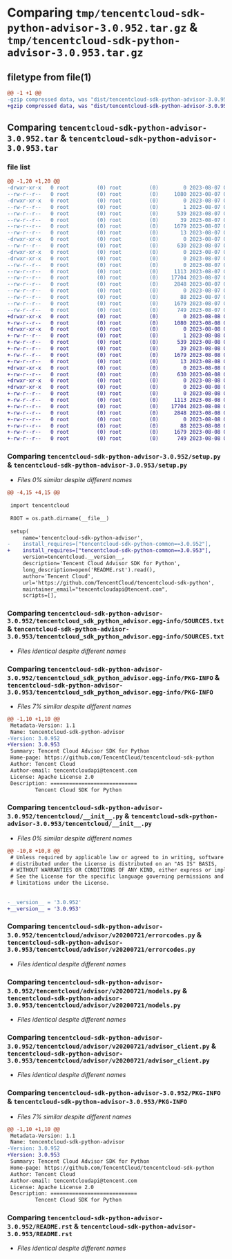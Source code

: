 # Comparing `tmp/tencentcloud-sdk-python-advisor-3.0.952.tar.gz` & `tmp/tencentcloud-sdk-python-advisor-3.0.953.tar.gz`

## filetype from file(1)

```diff
@@ -1 +1 @@
-gzip compressed data, was "dist/tencentcloud-sdk-python-advisor-3.0.952.tar", last modified: Mon Aug  7 08:43:56 2023, max compression
+gzip compressed data, was "dist/tencentcloud-sdk-python-advisor-3.0.953.tar", last modified: Tue Aug  8 00:16:47 2023, max compression
```

## Comparing `tencentcloud-sdk-python-advisor-3.0.952.tar` & `tencentcloud-sdk-python-advisor-3.0.953.tar`

### file list

```diff
@@ -1,20 +1,20 @@
-drwxr-xr-x   0 root         (0) root         (0)        0 2023-08-07 08:43:56.000000 tencentcloud-sdk-python-advisor-3.0.952/
--rw-r--r--   0 root         (0) root         (0)     1080 2023-08-07 08:43:56.000000 tencentcloud-sdk-python-advisor-3.0.952/setup.py
-drwxr-xr-x   0 root         (0) root         (0)        0 2023-08-07 08:43:56.000000 tencentcloud-sdk-python-advisor-3.0.952/tencentcloud_sdk_python_advisor.egg-info/
--rw-r--r--   0 root         (0) root         (0)        1 2023-08-07 08:43:56.000000 tencentcloud-sdk-python-advisor-3.0.952/tencentcloud_sdk_python_advisor.egg-info/dependency_links.txt
--rw-r--r--   0 root         (0) root         (0)      539 2023-08-07 08:43:56.000000 tencentcloud-sdk-python-advisor-3.0.952/tencentcloud_sdk_python_advisor.egg-info/SOURCES.txt
--rw-r--r--   0 root         (0) root         (0)       39 2023-08-07 08:43:56.000000 tencentcloud-sdk-python-advisor-3.0.952/tencentcloud_sdk_python_advisor.egg-info/requires.txt
--rw-r--r--   0 root         (0) root         (0)     1679 2023-08-07 08:43:56.000000 tencentcloud-sdk-python-advisor-3.0.952/tencentcloud_sdk_python_advisor.egg-info/PKG-INFO
--rw-r--r--   0 root         (0) root         (0)       13 2023-08-07 08:43:56.000000 tencentcloud-sdk-python-advisor-3.0.952/tencentcloud_sdk_python_advisor.egg-info/top_level.txt
-drwxr-xr-x   0 root         (0) root         (0)        0 2023-08-07 08:43:56.000000 tencentcloud-sdk-python-advisor-3.0.952/tencentcloud/
--rw-r--r--   0 root         (0) root         (0)      630 2023-08-07 08:43:56.000000 tencentcloud-sdk-python-advisor-3.0.952/tencentcloud/__init__.py
-drwxr-xr-x   0 root         (0) root         (0)        0 2023-08-07 08:43:56.000000 tencentcloud-sdk-python-advisor-3.0.952/tencentcloud/advisor/
-drwxr-xr-x   0 root         (0) root         (0)        0 2023-08-07 08:43:56.000000 tencentcloud-sdk-python-advisor-3.0.952/tencentcloud/advisor/v20200721/
--rw-r--r--   0 root         (0) root         (0)        0 2023-08-07 08:43:56.000000 tencentcloud-sdk-python-advisor-3.0.952/tencentcloud/advisor/v20200721/__init__.py
--rw-r--r--   0 root         (0) root         (0)     1113 2023-08-07 08:43:56.000000 tencentcloud-sdk-python-advisor-3.0.952/tencentcloud/advisor/v20200721/errorcodes.py
--rw-r--r--   0 root         (0) root         (0)    17704 2023-08-07 08:43:56.000000 tencentcloud-sdk-python-advisor-3.0.952/tencentcloud/advisor/v20200721/models.py
--rw-r--r--   0 root         (0) root         (0)     2848 2023-08-07 08:43:56.000000 tencentcloud-sdk-python-advisor-3.0.952/tencentcloud/advisor/v20200721/advisor_client.py
--rw-r--r--   0 root         (0) root         (0)        0 2023-08-07 08:43:56.000000 tencentcloud-sdk-python-advisor-3.0.952/tencentcloud/advisor/__init__.py
--rw-r--r--   0 root         (0) root         (0)       88 2023-08-07 08:43:56.000000 tencentcloud-sdk-python-advisor-3.0.952/setup.cfg
--rw-r--r--   0 root         (0) root         (0)     1679 2023-08-07 08:43:56.000000 tencentcloud-sdk-python-advisor-3.0.952/PKG-INFO
--rw-r--r--   0 root         (0) root         (0)      749 2023-08-07 08:43:56.000000 tencentcloud-sdk-python-advisor-3.0.952/README.rst
+drwxr-xr-x   0 root         (0) root         (0)        0 2023-08-08 00:16:47.000000 tencentcloud-sdk-python-advisor-3.0.953/
+-rw-r--r--   0 root         (0) root         (0)     1080 2023-08-08 00:16:47.000000 tencentcloud-sdk-python-advisor-3.0.953/setup.py
+drwxr-xr-x   0 root         (0) root         (0)        0 2023-08-08 00:16:47.000000 tencentcloud-sdk-python-advisor-3.0.953/tencentcloud_sdk_python_advisor.egg-info/
+-rw-r--r--   0 root         (0) root         (0)        1 2023-08-08 00:16:47.000000 tencentcloud-sdk-python-advisor-3.0.953/tencentcloud_sdk_python_advisor.egg-info/dependency_links.txt
+-rw-r--r--   0 root         (0) root         (0)      539 2023-08-08 00:16:47.000000 tencentcloud-sdk-python-advisor-3.0.953/tencentcloud_sdk_python_advisor.egg-info/SOURCES.txt
+-rw-r--r--   0 root         (0) root         (0)       39 2023-08-08 00:16:47.000000 tencentcloud-sdk-python-advisor-3.0.953/tencentcloud_sdk_python_advisor.egg-info/requires.txt
+-rw-r--r--   0 root         (0) root         (0)     1679 2023-08-08 00:16:47.000000 tencentcloud-sdk-python-advisor-3.0.953/tencentcloud_sdk_python_advisor.egg-info/PKG-INFO
+-rw-r--r--   0 root         (0) root         (0)       13 2023-08-08 00:16:47.000000 tencentcloud-sdk-python-advisor-3.0.953/tencentcloud_sdk_python_advisor.egg-info/top_level.txt
+drwxr-xr-x   0 root         (0) root         (0)        0 2023-08-08 00:16:47.000000 tencentcloud-sdk-python-advisor-3.0.953/tencentcloud/
+-rw-r--r--   0 root         (0) root         (0)      630 2023-08-08 00:16:47.000000 tencentcloud-sdk-python-advisor-3.0.953/tencentcloud/__init__.py
+drwxr-xr-x   0 root         (0) root         (0)        0 2023-08-08 00:16:47.000000 tencentcloud-sdk-python-advisor-3.0.953/tencentcloud/advisor/
+drwxr-xr-x   0 root         (0) root         (0)        0 2023-08-08 00:16:47.000000 tencentcloud-sdk-python-advisor-3.0.953/tencentcloud/advisor/v20200721/
+-rw-r--r--   0 root         (0) root         (0)        0 2023-08-08 00:16:47.000000 tencentcloud-sdk-python-advisor-3.0.953/tencentcloud/advisor/v20200721/__init__.py
+-rw-r--r--   0 root         (0) root         (0)     1113 2023-08-08 00:16:47.000000 tencentcloud-sdk-python-advisor-3.0.953/tencentcloud/advisor/v20200721/errorcodes.py
+-rw-r--r--   0 root         (0) root         (0)    17704 2023-08-08 00:16:47.000000 tencentcloud-sdk-python-advisor-3.0.953/tencentcloud/advisor/v20200721/models.py
+-rw-r--r--   0 root         (0) root         (0)     2848 2023-08-08 00:16:47.000000 tencentcloud-sdk-python-advisor-3.0.953/tencentcloud/advisor/v20200721/advisor_client.py
+-rw-r--r--   0 root         (0) root         (0)        0 2023-08-08 00:16:47.000000 tencentcloud-sdk-python-advisor-3.0.953/tencentcloud/advisor/__init__.py
+-rw-r--r--   0 root         (0) root         (0)       88 2023-08-08 00:16:47.000000 tencentcloud-sdk-python-advisor-3.0.953/setup.cfg
+-rw-r--r--   0 root         (0) root         (0)     1679 2023-08-08 00:16:47.000000 tencentcloud-sdk-python-advisor-3.0.953/PKG-INFO
+-rw-r--r--   0 root         (0) root         (0)      749 2023-08-08 00:16:47.000000 tencentcloud-sdk-python-advisor-3.0.953/README.rst
```

### Comparing `tencentcloud-sdk-python-advisor-3.0.952/setup.py` & `tencentcloud-sdk-python-advisor-3.0.953/setup.py`

 * *Files 0% similar despite different names*

```diff
@@ -4,15 +4,15 @@
 
 import tencentcloud
 
 ROOT = os.path.dirname(__file__)
 
 setup(
     name='tencentcloud-sdk-python-advisor',
-    install_requires=["tencentcloud-sdk-python-common==3.0.952"],
+    install_requires=["tencentcloud-sdk-python-common==3.0.953"],
     version=tencentcloud.__version__,
     description='Tencent Cloud Advisor SDK for Python',
     long_description=open('README.rst').read(),
     author='Tencent Cloud',
     url='https://github.com/TencentCloud/tencentcloud-sdk-python',
     maintainer_email="tencentcloudapi@tencent.com",
     scripts=[],
```

### Comparing `tencentcloud-sdk-python-advisor-3.0.952/tencentcloud_sdk_python_advisor.egg-info/SOURCES.txt` & `tencentcloud-sdk-python-advisor-3.0.953/tencentcloud_sdk_python_advisor.egg-info/SOURCES.txt`

 * *Files identical despite different names*

### Comparing `tencentcloud-sdk-python-advisor-3.0.952/tencentcloud_sdk_python_advisor.egg-info/PKG-INFO` & `tencentcloud-sdk-python-advisor-3.0.953/tencentcloud_sdk_python_advisor.egg-info/PKG-INFO`

 * *Files 7% similar despite different names*

```diff
@@ -1,10 +1,10 @@
 Metadata-Version: 1.1
 Name: tencentcloud-sdk-python-advisor
-Version: 3.0.952
+Version: 3.0.953
 Summary: Tencent Cloud Advisor SDK for Python
 Home-page: https://github.com/TencentCloud/tencentcloud-sdk-python
 Author: Tencent Cloud
 Author-email: tencentcloudapi@tencent.com
 License: Apache License 2.0
 Description: ============================
         Tencent Cloud SDK for Python
```

### Comparing `tencentcloud-sdk-python-advisor-3.0.952/tencentcloud/__init__.py` & `tencentcloud-sdk-python-advisor-3.0.953/tencentcloud/__init__.py`

 * *Files 0% similar despite different names*

```diff
@@ -10,8 +10,8 @@
 # Unless required by applicable law or agreed to in writing, software
 # distributed under the License is distributed on an "AS IS" BASIS,
 # WITHOUT WARRANTIES OR CONDITIONS OF ANY KIND, either express or implied.
 # See the License for the specific language governing permissions and
 # limitations under the License.
 
 
-__version__ = '3.0.952'
+__version__ = '3.0.953'
```

### Comparing `tencentcloud-sdk-python-advisor-3.0.952/tencentcloud/advisor/v20200721/errorcodes.py` & `tencentcloud-sdk-python-advisor-3.0.953/tencentcloud/advisor/v20200721/errorcodes.py`

 * *Files identical despite different names*

### Comparing `tencentcloud-sdk-python-advisor-3.0.952/tencentcloud/advisor/v20200721/models.py` & `tencentcloud-sdk-python-advisor-3.0.953/tencentcloud/advisor/v20200721/models.py`

 * *Files identical despite different names*

### Comparing `tencentcloud-sdk-python-advisor-3.0.952/tencentcloud/advisor/v20200721/advisor_client.py` & `tencentcloud-sdk-python-advisor-3.0.953/tencentcloud/advisor/v20200721/advisor_client.py`

 * *Files identical despite different names*

### Comparing `tencentcloud-sdk-python-advisor-3.0.952/PKG-INFO` & `tencentcloud-sdk-python-advisor-3.0.953/PKG-INFO`

 * *Files 7% similar despite different names*

```diff
@@ -1,10 +1,10 @@
 Metadata-Version: 1.1
 Name: tencentcloud-sdk-python-advisor
-Version: 3.0.952
+Version: 3.0.953
 Summary: Tencent Cloud Advisor SDK for Python
 Home-page: https://github.com/TencentCloud/tencentcloud-sdk-python
 Author: Tencent Cloud
 Author-email: tencentcloudapi@tencent.com
 License: Apache License 2.0
 Description: ============================
         Tencent Cloud SDK for Python
```

### Comparing `tencentcloud-sdk-python-advisor-3.0.952/README.rst` & `tencentcloud-sdk-python-advisor-3.0.953/README.rst`

 * *Files identical despite different names*

